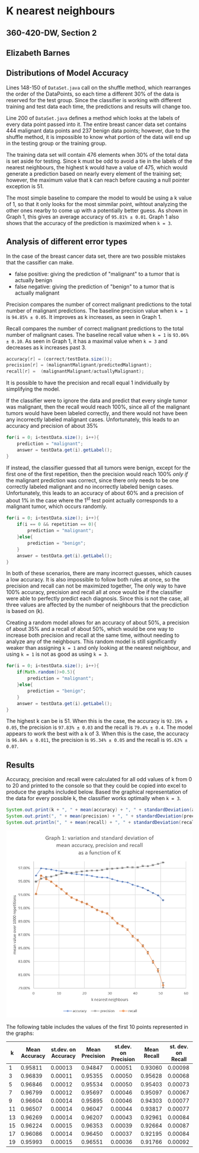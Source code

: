 # K nearest neighbours
## 360-420-DW, Section 2
## Elizabeth Barnes

## Distributions of Model Accuracy

Lines 148-150 of `DataSet.java` call on the shuffle method, 
which rearranges the order of the DataPoints, 
so each time a different 30% of the data is reserved for the test group. 
Since the classifier is working with different training and test data each time, 
the predictions and results will change too.	

Line 200 of `DataSet.java` defines a method which looks at the labels of every data point passed into it.
The entire breast cancer data set contains 444 malignant data points and 237 benign data points;
however, due to the shuffle method, it is impossible to know what portion of the data will end up in the testing group or the training group.

The training data set will contain 476 elements when 30% of the total data is set aside for testing.
Since k must be odd to avoid a tie in the labels of the nearest neighbours, the highest k would have a value of 475, 
which would generate a prediction based on nearly every element of the training set; 
however, the maximum value that k can reach before causing a null pointer exception is 51.

The most simple baseline to compare the model to would be using a k value of 1, so that it only looks for the most simmilar point, 
wihtout analyzing the other ones nearby to come up with a potentially better guess.
As shown in Graph 1, this gives an average accuracy of `95.81% ± 0.01`.
Graph 1 also shows that the accuracy of the prediction is maximized when `k = 3`.

## Analysis of different error types

In the case of the breast cancer data set, there are two possible mistakes that the cassifier can make.
<ul>
	<li>false positive: giving the prediction of "malignant" to a tumor that is actually benign </li>
	<li>false negative: giving the prediction of "benign" to a tumor that is actually malignant </li>
</ul>


Precision compares the number of correct malignant predictions to the total number of malignant predictions.
The baseline precision value when `k = 1` is `94.85% ± 0.05`. 
It improves as k increases, as seen in Graph 1.

Recall compares the number of correct malignant predictions to the total number of malignant cases.
The baseline recall value when `k = 1` is `93.06% ± 0.10`.
As seen in Graph 1, it has a maximal value when `k = 3` and decreases as k increases past 3.

```java
accuracy[r] = (correct/testData.size());
precision[r] = (malignantMalignant/predictedMalignant);
recall[r] =  (malignantMalignant/actuallyMalignant);
```

It is possible to have the precision and recall equal 1 individually by simplifying the model.

If the classifier were to ignore the data and predict that every single tumor was malignant, 
then the recall would reach 100%, since all of the malignant tumors would have been labeled correctly, 
and there would not have been any incorrectly labeled malignant cases.
Unfortunately, this leads to an accuracy and precision of about 35%

```java
for(i = 0; i<testData.size(); i++){
	prediction = "malignant";
	answer = testData.get(i).getLabel();
}
```
If instead, the classifier guessed that all tumors were benign, except for the first one of the first repetition, 
then the precision would reach 100% _only if_ the malignant prediction was correct, since there only needs to be 
one correctly labeled malignant and no incorrectly labeled benign cases.
Unfortunately, this leads to an accuracy of about 60% and a precision of about 1% 
in the case where the 1<sup>st</sup> test point actually corresponds to a malignant tumor, 
which occurs randomly.

```java
for(i = 0; i<testData.size(); i++){
	if(i == 0 && repetition == 0){	
		prediction = "malignant";
	}else{
		prediction = "benign";
	}
	answer = testData.get(i).getLabel();
}
```
In both of these scenarios, there are many incorrect guesses, which causes a low accuracy. 
It is also impossible to follow both rules at once, so the precision and recall can not be maximized together,
The only way to have 100% accuracy, precision and recall all at once 
would be if the classifier were able to perfectly predict each diagnosis. 
Since this is not the case, all three values are affected by the number of neighbours that the precdiction is based on (k).

Creating a random model allows for an accuracy of about 50%, a precision of about 35% and a recall of about 50%, 
which would be one way to increase both precision and recall at the same time, 
without needing to analyze any of the neighbours. This random model is still significantly weaker than 
assigning `k = 1` and only looking at the nearest neighbour, and using `k = 1` is not as good as using `k = 3`.

```java
for(i = 0; i<testData.size(); i++){
	if(Math.random()>0.5){
		prediction = "malignant";
	}else{
		prediction = "benign";
	}
	answer = testData.get(i).getLabel();
}
```

The highest k can be is 51. When this is the case, the accuracy is `92.19% ± 0.05`, 
the precision is `97.83% ± 0.03` and the recall is `79.4% ± 0.4`. 
The model appears to work the best with a k of 3. 
When this is the case, the accuracy is `96.84% ± 0.011`, 
the precision is `95.34% ± 0.05` and the recall is `95.63% ± 0.07`.

## Results

Accuracy, precision and recall were calculated for all odd values of k from 0 to 20 
and printed to the console so that they could be copied into excel to produce the graphs included below.
Based the graphical representation of the data for every possible k, the classifier works optimally when `k = 3`.

```java	
System.out.print(k + ", " + mean(accuracy) + ", " + standardDeviation(accuracy));
System.out.print(", " + mean(precision) + ", " + standardDeviation(precision));
System.out.println(", " + mean(recall) + ", " + standardDeviation(recall));
```
<img src="Graphs.png">

The following table includes the values of the first 10 points represented in the graphs:

|k|Mean Accuracy|st.dev. on Accuracy|Mean Precision|st.dev. on Precision|Mean Recall|st. dev. on Recall|
|---|---|---|---|---|---|---|
|1|0.95811|0.00013|0.94847|0.00051|0.93060|0.00098|
|3|0.96839|0.00011|0.95355|0.00050|0.95628|0.00068|
|5|0.96846|0.00012|0.95534|0.00050|0.95403|0.00073|
|7|0.96799|0.00012|0.95697|0.00046|0.95097|0.00067|
|9|0.96604|0.00014|0.95895|0.00046|0.94303|0.00077|
|11|0.96507|0.00014|0.96047|0.00044|0.93817|0.00077|
|13|0.96269|0.00014|0.96207|0.00043|0.92961|0.00084|
|15|0.96224|0.00015|0.96353|0.00039|0.92664|0.00087|
|17|0.96086|0.00014|0.96450|0.00037|0.92195|0.00084|
|19|0.95993|0.00015|0.96551|0.00036|0.91766|0.00092|


